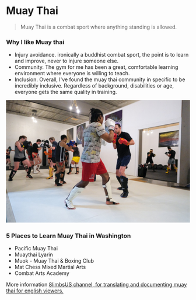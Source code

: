 # Muay Thai
> Muay Thai is a combat sport where anything standing is allowed.
### Why I like Muay thai
- Injury avoidance. ironically a buddhist combat sport, the point is to learn and improve, never to injure someone else.
- Community. The gym for me has been a great, comfortable learning environment where everyone is willing to teach.
- Inclusion. Overall, I've found the muay thai community in specific to be incredibly inclusive. 
Regardless of background, disabilities or age, everyone gets the same quality in training.

![fighters training in gym](capture.jpg)

### 5 Places to Learn Muay Thai in Washington
- Pacific Muay Thai
- Muaythai Lyarin
- Muok - Muay Thai & Boxing Club
- Mat Chess Mixed Martial Arts
- Combat Arts Academy

More information
[8limbsUS channel, for translating and documenting muay thai for english viewers.](https://www.youtube.com/@8limbsUs/videos)

